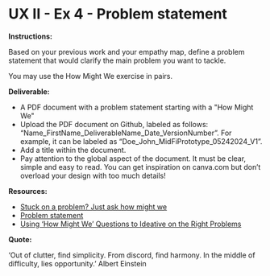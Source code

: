 # UX II - Ex 4 - Problem statement

**Instructions:** 

Based on your previous work and your empathy map, define a problem statement that would clarify the main problem you want to tackle.

You may use the How Might We exercise in pairs. 

**Deliverable:** 

- A PDF document with a problem statement starting with a "How Might We"
- Upload the PDF document on Github, labeled as follows: “Name_FirstName_DeliverableName_Date_VersionNumber”. For example, it can be labeled as “Doe_John_MidFiPrototype_05242024_V1”.
- Add a title within the document.
- Pay attention to the global aspect of the document. It must be clear, simple and easy to read. You can get inspiration on canva.com but don’t overload your design with too much details!

**Resources:** 

- [Stuck on a problem? Just ask how might we](https://relab.academy/design-thinking/stuck-on-a-problem-just-ask-how-might-we/)
- [Problem statement](https://www.indeed.com/career-advice/career-development/what-is-a-problem-statement)
- [Using ‘How Might We’ Questions to Ideative on the Right Problems](https://www.nngroup.com/articles/how-might-we-questions/)

**Quote:** 

‘Out of clutter, find simplicity. From discord, find harmony. In the middle of difficulty, lies opportunity.’ Albert Einstein